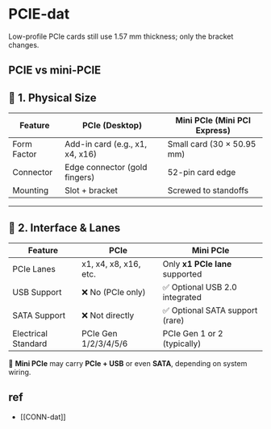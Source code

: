 
# PCIE-dat

Low-profile PCIe cards still use 1.57 mm thickness; only the bracket changes.


## PCIE vs mini-PCIE

## 📏 1. Physical Size

| Feature         | PCIe (Desktop)                 | Mini PCIe (Mini PCI Express)     |
|-----------------|--------------------------------|----------------------------------|
| Form Factor     | Add-in card (e.g., x1, x4, x16) | Small card (30 × 50.95 mm)       |
| Connector       | Edge connector (gold fingers)   | 52-pin card edge                 |
| Mounting        | Slot + bracket                  | Screwed to standoffs             |

---

## 🔌 2. Interface & Lanes

| Feature            | PCIe                          | Mini PCIe                        |
|--------------------|-------------------------------|----------------------------------|
| PCIe Lanes         | x1, x4, x8, x16, etc.         | Only **x1 PCIe lane** supported  |
| USB Support        | ❌ No (PCIe only)             | ✅ Optional USB 2.0 integrated    |
| SATA Support       | ❌ Not directly                | ✅ Optional SATA support (rare)  |
| Electrical Standard| PCIe Gen 1/2/3/4/5/6          | PCIe Gen 1 or 2 (typically)      |

🧠 **Mini PCIe** may carry **PCIe + USB** or even **SATA**, depending on system wiring.


## ref 

- [[CONN-dat]]